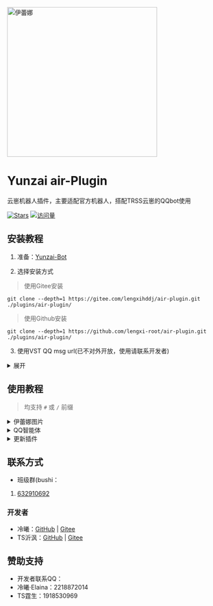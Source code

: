 
  <picture>
    <img height="350" alt="伊蕾娜" src="https://gd-hbimg.huaban.com/376b918e109d20d83556a9d76c7b2e91dbfede1dd3d24-Tkqbpl">
  </picture>
  
# Yunzai air-Plugin

云崽机器人插件，主要适配官方机器人，搭配TRSS云崽的QQbot使用

[![Stars](https://img.shields.io/github/stars/lengxi-root/air-plugin?color=yellow&label=收藏)](../../stargazers)
[![访问量](https://profile-counter.glitch.me/lengxi-root-air-plugin/count.svg)](https://github.com/lengxi-root/air-plugin)

</div>

## 安装教程

1. 准备：[Yunzai-Bot](https://github.com/TimeRainStarSky/Yunzai)

2. 选择安装方式

> 使用Gitee安装
```
git clone --depth=1 https://gitee.com/lengxihddj/air-plugin.git ./plugins/air-plugin/
```

> 使用Github安装
```
git clone --depth=1 https://github.com/lengxi-root/air-plugin.git ./plugins/air-plugin/
```

3. 使用VST QQ msg url(已不对外开放，使用请联系开发者)

<details><summary>展开</summary>

请进入群聊953774387 发送消息 appid换成自己机器人的appid
```
#校验+appid
```

进行创建你机器人appid的校验文件，进入机器人后台把
```
vst.elaina.cn/url
```
输入进 消息url配置

</details>

## 使用教程

> 均支持 `#` 或 `/` 前缀

<details><summary>伊蕾娜图片</summary>

- `#随机伊蕾娜`
- `#表情伊蕾娜`
- `#今日伊蕾娜`

</details>

<details><summary>QQ智能体</summary>

- chat功能需要在[腾讯元器](https://yuanqi.tencent.com/)申请智能体
- 按照调用示例所给的东西填入config
- "user_id: 智能体用户id，在调用示例里面查看user_id"
- "appid: 智能体id, token: 智能体token"

- #CE + `问题`

</details>

<details><summary>更新插件</summary>

- `#air(强制)更新`
- `#air版本`

</details>

## 联系方式

- 班级群(bushi：
1. [632910692](https://jq.qq.com/?_wv=1027&k=A2f9grK0)

### 开发者

- 冷曦：[GitHub](https://github.com/lengxi-root) | [Gitee](https://gitee.com/lengxihddj) 
- TS沂沨：[GitHub](https://github.com/Ts-yf) | [Gitee](https://gitee.com/Ts-yf) 

## 赞助支持

- 开发者联系QQ：
- 冷曦·Elaina：2218872014
- TS霆生：1918530969
